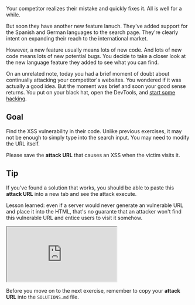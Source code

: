Your competitor realizes their mistake and quickly fixes it. All is well for a while.

But soon they have another new feature lanuch. They've added support for the Spanish and German languages to the search page. They're clearly intent on expanding their reach to the international market.

However, a new feature usually means lots of new code. And lots of new code means lots of new potential bugs. You decide to take a closer look at the new language feature they added to see what you can find.

On an unrelated note, today you had a brief moment of doubt about continually attacking your competitor's websites. You wondered if it was actually a good idea. But the moment was brief and soon your good sense returns. You put on your black hat, open the DevTools, and [start some hacking](https://www.youtube.com/watch?v=0PxTAn4g20U).

## Goal

Find the XSS vulnerability in their code. Unlike previous exercises, it may not be enough to simply type into the search input. You may need to modify the URL itself.

Please save the **attack URL** that causes an XSS when the victim visits it.

## Tip

If you've found a solution that works, you should be able to paste this **attack URL** into a new tab and see the attack execute.

Lesson learned: even if a server would never generate an vulnerable URL and place it into the HTML, that's no guarante that an attacker won't find this vulnerable URL and entice users to visit it somehow.

<iframe src='http://localhost:4130'></iframe>

Before you move on to the next exercise, remember to copy your **attack URL** into the `SOLUTIONS.md` file.
